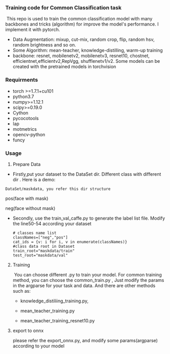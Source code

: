 ### Training code for Common Classification task 

​		This repo is used to train the common classification model with many backbones and tricks (algorithm) for improve the model's  performance. I implement it with pytorch.

- Data Augmentation: mixup, cut-mix, random crop, flip, random hsv, random brightness and so on.
- Some Algorithm: mean-teacher, knowledge-distilling, warm-up training
- backbone: resnet, mobilenetv2, mobilenetv3, resnet10, chostnet, efficientnet,efficientv2,RepVgg, shufflenetv1/v2. Some models can be created with the pretrained models in torchvision

### Requirments

- torch >=1.7.1+cu101
- python3.7
- numpy>=1.12.1
- scipy>=0.19.0
- Cython
- pycocotools
- lap
- motmetrics
- opencv-python
- funcy

### Usage

1.  Prepare Data

   - Firstly,put your dataset to the DataSet dir. Different class with different dir . Here is a demo: 

	DataSet/maskdata, you refer this dir structure

   pos(face with mask)

   neg(face without mask)

   - Secondly, use the train_val_caffe.py to generate the label list file. Modify the line50-54 according your dataset

     ```
     # classes name list
     classNames=["neg","pos"]
     cat_ids = {v: i for i, v in enumerate(classNames)}
     #class data root in Dataset
     train_root="maskdata/train"
     test_root="maskdata/val"
     ```

2. Training

   ​	You can choose different .py to train your model. For common training method, you can choose the common_train.py , Just modify  the params in the argparse for your task and data.  And there are other methods such as:

   -   knowledge_distiliing_training.py,

   -   mean_teacher_training.py

   -   mean_teacher_training_resnet10.py

3. export to onnx

   please refer the export_onnx.py, and modify some params(argparse) according to your model